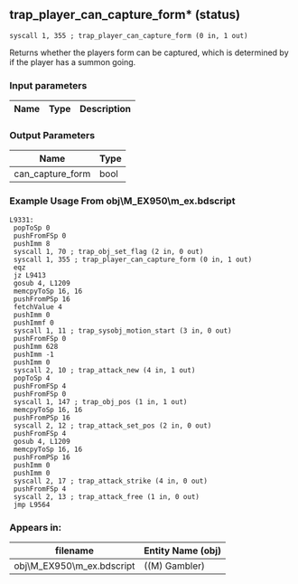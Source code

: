 ## trap_player_can_capture_form* (status)

`syscall 1, 355 ; trap_player_can_capture_form (0 in, 1 out)`

Returns whether the players form can be captured, which is determined by if the player has a summon going.

### Input parameters
| Name | Type | Description
|------|------|------------


### Output Parameters
| Name | Type
|------|-----
| can_capture_form   | bool   
### Example Usage From obj\M_EX950\m_ex.bdscript
```plaintext
L9331:
 popToSp 0
 pushFromFSp 0
 pushImm 8
 syscall 1, 70 ; trap_obj_set_flag (2 in, 0 out)
 syscall 1, 355 ; trap_player_can_capture_form (0 in, 1 out)
 eqz 
 jz L9413
 gosub 4, L1209
 memcpyToSp 16, 16
 pushFromPSp 16
 fetchValue 4
 pushImm 0
 pushImmf 0
 syscall 1, 11 ; trap_sysobj_motion_start (3 in, 0 out)
 pushFromFSp 0
 pushImm 628
 pushImm -1
 pushImm 0
 syscall 2, 10 ; trap_attack_new (4 in, 1 out)
 popToSp 4
 pushFromFSp 4
 pushFromFSp 0
 syscall 1, 147 ; trap_obj_pos (1 in, 1 out)
 memcpyToSp 16, 16
 pushFromPSp 16
 syscall 2, 12 ; trap_attack_set_pos (2 in, 0 out)
 pushFromFSp 4
 gosub 4, L1209
 memcpyToSp 16, 16
 pushFromPSp 16
 pushImm 0
 pushImm 0
 syscall 2, 17 ; trap_attack_strike (4 in, 0 out)
 pushFromFSp 4
 syscall 2, 13 ; trap_attack_free (1 in, 0 out)
 jmp L9564
```


### Appears in:
| filename | Entity Name (obj)
|----------|-------------
| obj\M_EX950\m_ex.bdscript       | ((M) Gambler)          



